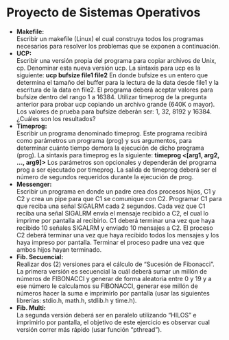 # Proyecto de Sistemas Operativos

* **Makefile:**  
Escribir un makefile (Linux) el cual construya todos los programas necesarios para resolver
los problemas que se exponen a continuación.
* **UCP:**  
Escribir una versión propia del programa para copiar archivos de Unix, cp.
Denominar esta nueva versión ucp. La sintaxis para ucp es la siguiente:
**ucp bufsize file1 file2**
En donde bufsize es un entero que determina el tamaño del buffer para la lectura de la data
desde file1 y la escritura de la data en file2. El programa deberá aceptar valores para bufsize
dentro del rango 1 a 16384. Utilizar timeprog de la pregunta anterior para probar ucp
copiando un archivo grande (640K o mayor). Los valores de prueba para bufsize deberán ser: 1,
32, 8192 y 16384. ¿Cuáles son los resultados? 
* **Timeprog:**  
Escribir un programa denominado timeprog. Este programa recibirá como parámetros un
programa (prog) y sus argumentos, para determinar cuánto tiempo demora la ejecución de
dicho programa (prog). La sintaxis para timeprog es la siguiente:
**timeprog <prog><[arg1, arg2, ..., arg9]>**
Los parámetros son opcionales y dependerán del programa prog a ser ejecutado por timeprog.
La salida de timeprog deberá ser el número de segundos requeridos durante la ejecución de
prog. 
* **Messenger:**  
Escribir un programa en donde un padre crea dos procesos hijos, C1 y C2 y crea un pipe para
que C1 se comunique con C2. Programar C1 para que reciba una señal SIGALRM cada 2
segundos. Cada vez que C1 reciba una señal SIGALRM envía el mensaje recibido a C2, el cual lo
imprime por pantalla al recibirlo. C1 deberá terminar una vez que haya recibido 10 señales
SIGALRM y enviado 10 mensajes a C2. El proceso C2 deberá terminar una vez que haya
recibido todos los mensajes y los haya impreso por pantalla. Terminar el proceso padre una
vez que ambos hijos hayan terminado. 
* **Fib. Secuencial:**  
Realizar dos (2) versiones para el cálculo de “Sucesión de Fibonacci”. La primera versión es
secuencial la cuál deberá sumar un millón de números de FIBONACCI y generar de forma
aleatoria entre 0 y 19 y a ese número le calculamos su FIBONACCI, generar ese millón de
números hacer la suma e imprimirlo por pantalla (usar las siguientes librerías: stdio.h, math.h,
stdlib.h y time.h).
* **Fib. Multi:**  
La segunda versión deberá ser en paralelo utilizando “HILOS” e imprimirlo
por pantalla, el objetivo de este ejercicio es observar cual versión correr más rápido (usar
función “pthread”). 